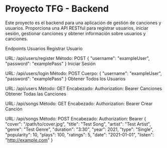 # Proyecto TFG - Backend

Este proyecto es el backend para una aplicación de gestión de canciones y usuarios. Proporciona una API RESTful para registrar usuarios, iniciar sesión, gestionar canciones y obtener información sobre usuarios y canciones.

Endpoints
Usuarios
Registrar Usuario

URL: /api/users/register
Método: POST
{
  "username": "exampleUser",
  "password": "examplePass"
}
Iniciar Sesión

URL: /api/users/login
Método: POST
Cuerpo:
{
  "username": "exampleUser",
  "password": "examplePass"
}
Obtener Todos los Usuarios

URL: /api/users
Método: GET
Encabezado:
Authorization: Bearer <Token>
Canciones
Obtener Todas las Canciones

URL: /api/songs
Método: GET
Encabezado:
Authorization: Bearer <Token>
Crear Canción

URL: /api/songs
Método: POST
Encabezado:
Authorization: Bearer <Token>
{
  "cover": "/path/to/cover.jpg",
  "title": "Test Song",
  "artist": "Test Artist",
  "genre": "Test Genre",
  "duration": "3:30",
  "year": 2021,
  "type": "Single",
  "popularity": 10,
  "plays": 100,
  "ratings": 5,
  "date": "2021-01-01",
  "listen": "http://example.com"
}
